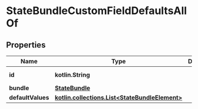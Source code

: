 
# StateBundleCustomFieldDefaultsAllOf

## Properties
Name | Type | Description | Notes
------------ | ------------- | ------------- | -------------
**id** | **kotlin.String** |  |  [optional] [readonly]
**bundle** | [**StateBundle**](StateBundle.md) |  |  [optional]
**defaultValues** | [**kotlin.collections.List&lt;StateBundleElement&gt;**](StateBundleElement.md) |  |  [optional]



